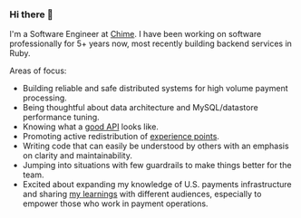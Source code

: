### Hi there 👋

<!--
**polina-soshnin/polina-soshnin** is a ✨ _special_ ✨ repository because its `README.md` (this file) appears on your GitHub profile.

Here are some ideas to get you started:

- 🔭 I’m currently working on ...
- 🌱 I’m currently learning ...
- 👯 I’m looking to collaborate on ...
- 🤔 I’m looking for help with ...
- 💬 Ask me about ...
- 📫 How to reach me: ...
- 😄 Pronouns: ...
- ⚡ Fun fact: ...
-->

I'm a Software Engineer at [Chime](https://www.chime.com/careers/). I have been working on software professionally for 5+ years now, most recently building backend services in Ruby.

Areas of focus:

- Building reliable and safe distributed systems for high volume payment processing.
- Being thoughtful about data architecture and MySQL/datastore performance tuning.
- Knowing what a [good API](https://increment.com/apis/) looks like.
- Promoting active redistribution of [experience points](https://deniseyu.io/2020/05/23/habits-of-high-performing-teams.html).
- Writing code that can easily be understood by others with an emphasis on clarity and maintainability.
- Jumping into situations with few guardrails to make things better for the team.
- Excited about expanding my knowledge of U.S. payments infrastructure and sharing [my learnings](https://github.com/polina-soshnin/polina-soshnin/blob/master/payments_resources.md) with different audiences, especially to empower those who work in payment operations.
